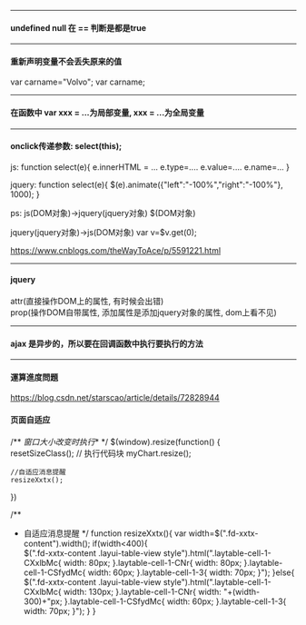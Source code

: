 

---

#### undefined null 在 == 判断是都是true

---

#### 重新声明变量不会丢失原来的值

var carname="Volvo";
var carname;

---

#### 在函数中 var xxx = ...为局部变量, xxx = ...为全局变量

---

#### onclick传递参数: select(this);

js:
function select(e){
e.innerHTML = ...
e.type=....
e.value=....
e.name=...
}

jquery:
function select(e){
$(e).animate({"left":"-100%","right":"-100%"}, 1000);
}


ps: js(DOM对象)->jquery(jquery对象) $(DOM对象)

jquery(jquery对象)->js(DOM对象) var v=$v.get(0);

https://www.cnblogs.com/theWayToAce/p/5591221.html

---

#### jquery  

attr(直接操作DOM上的属性, 有时候会出错)   
prop(操作DOM自带属性, 添加属性是添加jquery对象的属性, dom上看不见)

---

#### ajax 是异步的，所以要在回调函数中执行要执行的方法

---

#### 運算進度問題

https://blog.csdn.net/starscao/article/details/72828944

#### 页面自适应
/** *窗口大小改变时执行** */
$(window).resize(function() {	
	resetSizeClass();
	// 执行代码块
	myChart.resize();
	
	//自适应消息提醒
	resizeXxtx();
})

/**
 * 自适应消息提醒
 */
function resizeXxtx(){
	var width=$(".fd-xxtx-content").width();
	if(width<400){			
		$(".fd-xxtx-content .layui-table-view style").html(".laytable-cell-1-CXxlbMc{ width: 80px; }.laytable-cell-1-CNr{ width: 80px; }.laytable-cell-1-CSfydMc{ width: 60px; }.laytable-cell-1-3{ width: 70px; }");
	}else{
		$(".fd-xxtx-content .layui-table-view style").html(".laytable-cell-1-CXxlbMc{ width: 130px; }.laytable-cell-1-CNr{ width: "+(width-300)+"px; }.laytable-cell-1-CSfydMc{ width: 60px; }.laytable-cell-1-3{ width: 70px; }");
	}
}


